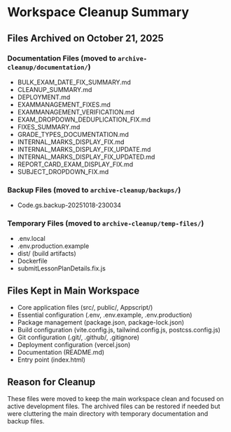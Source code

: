 # Workspace Cleanup Summary

## Files Archived on October 21, 2025

### Documentation Files (moved to `archive-cleanup/documentation/`)
- BULK_EXAM_DATE_FIX_SUMMARY.md
- CLEANUP_SUMMARY.md
- DEPLOYMENT.md
- EXAMMANAGEMENT_FIXES.md
- EXAMMANAGEMENT_VERIFICATION.md
- EXAM_DROPDOWN_DEDUPLICATION_FIX.md
- FIXES_SUMMARY.md
- GRADE_TYPES_DOCUMENTATION.md
- INTERNAL_MARKS_DISPLAY_FIX.md
- INTERNAL_MARKS_DISPLAY_FIX_UPDATE.md
- INTERNAL_MARKS_DISPLAY_FIX_UPDATED.md
- REPORT_CARD_EXAM_DISPLAY_FIX.md
- SUBJECT_DROPDOWN_FIX.md

### Backup Files (moved to `archive-cleanup/backups/`)
- Code.gs.backup-20251018-230034

### Temporary Files (moved to `archive-cleanup/temp-files/`)
- .env.local
- .env.production.example
- dist/ (build artifacts)
- Dockerfile
- submitLessonPlanDetails.fix.js

## Files Kept in Main Workspace
- Core application files (src/, public/, Appscript/)
- Essential configuration (.env, .env.example, .env.production)
- Package management (package.json, package-lock.json)
- Build configuration (vite.config.js, tailwind.config.js, postcss.config.js)
- Git configuration (.git/, .github/, .gitignore)
- Deployment configuration (vercel.json)
- Documentation (README.md)
- Entry point (index.html)

## Reason for Cleanup
These files were moved to keep the main workspace clean and focused on active development files. The archived files can be restored if needed but were cluttering the main directory with temporary documentation and backup files.
